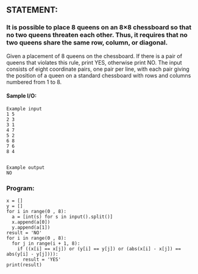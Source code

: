 ## STATEMENT:
### It is possible to place 8 queens on an 8×8 chessboard so that no two queens threaten each other. Thus, it requires that no two queens share the same row, column, or diagonal.  

Given a placement of 8 queens on the chessboard. If there is a pair of queens that violates this rule, print YES, otherwise print NO. The input consists of eight coordinate pairs, one pair per line, with each pair giving the position of a queen on a standard chessboard with rows and columns numbered from 1 to 8.

#### Sample I/O:
```
Example input
1 5
2 3
3 1
4 7
5 2
6 8
7 6
8 4


Example output
NO
```
### Program:
```
x = []
y = []
for i in range(0 , 8):
  a = [int(s) for s in input().split()]
  x.append(a[0])
  y.append(a[1])
result = 'NO'
for i in range(0 , 8):
  for j in range(i + 1, 8):
    if ((x[i] == x[j]) or (y[i] == y[j]) or (abs(x[i] - x[j]) == abs(y[i] - y[j]))):
      result = 'YES'
print(result)
```
